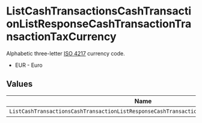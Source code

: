 # ListCashTransactionsCashTransactionListResponseCashTransactionTransactionTaxCurrency

Alphabetic three-letter [ISO 4217](https://en.wikipedia.org/wiki/ISO_4217) currency code.
* EUR - Euro


## Values

| Name                                                                                      | Value                                                                                     |
| ----------------------------------------------------------------------------------------- | ----------------------------------------------------------------------------------------- |
| `ListCashTransactionsCashTransactionListResponseCashTransactionTransactionTaxCurrencyEur` | EUR                                                                                       |